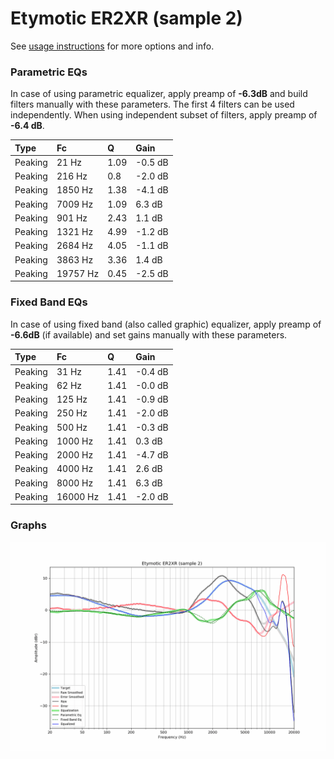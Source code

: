 # Etymotic ER2XR (sample 2)
See [usage instructions](https://github.com/jaakkopasanen/AutoEq#usage) for more options and info.

### Parametric EQs
In case of using parametric equalizer, apply preamp of **-6.3dB** and build filters manually
with these parameters. The first 4 filters can be used independently.
When using independent subset of filters, apply preamp of **-6.4 dB**.

| Type    | Fc       |    Q | Gain    |
|:--------|:---------|:-----|:--------|
| Peaking | 21 Hz    | 1.09 | -0.5 dB |
| Peaking | 216 Hz   | 0.8  | -2.0 dB |
| Peaking | 1850 Hz  | 1.38 | -4.1 dB |
| Peaking | 7009 Hz  | 1.09 | 6.3 dB  |
| Peaking | 901 Hz   | 2.43 | 1.1 dB  |
| Peaking | 1321 Hz  | 4.99 | -1.2 dB |
| Peaking | 2684 Hz  | 4.05 | -1.1 dB |
| Peaking | 3863 Hz  | 3.36 | 1.4 dB  |
| Peaking | 19757 Hz | 0.45 | -2.5 dB |

### Fixed Band EQs
In case of using fixed band (also called graphic) equalizer, apply preamp of **-6.6dB**
(if available) and set gains manually with these parameters.

| Type    | Fc       |    Q | Gain    |
|:--------|:---------|:-----|:--------|
| Peaking | 31 Hz    | 1.41 | -0.4 dB |
| Peaking | 62 Hz    | 1.41 | -0.0 dB |
| Peaking | 125 Hz   | 1.41 | -0.9 dB |
| Peaking | 250 Hz   | 1.41 | -2.0 dB |
| Peaking | 500 Hz   | 1.41 | -0.3 dB |
| Peaking | 1000 Hz  | 1.41 | 0.3 dB  |
| Peaking | 2000 Hz  | 1.41 | -4.7 dB |
| Peaking | 4000 Hz  | 1.41 | 2.6 dB  |
| Peaking | 8000 Hz  | 1.41 | 6.3 dB  |
| Peaking | 16000 Hz | 1.41 | -2.0 dB |

### Graphs
![](./Etymotic%20ER2XR%20(sample%202).png)